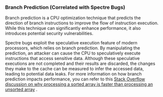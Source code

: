 

### Branch Prediction (Correlated with Spectre Bugs) 

Branch prediction is a CPU optimization technique that predicts the direction of branch instructions to improve the flow of instruction execution. While this technique can significantly enhance performance, it also introduces potential security vulnerabilities.

Spectre bugs exploit the speculative execution feature of modern processors, which relies on branch prediction. By manipulating the prediction, an attacker can cause the CPU to speculatively execute instructions that access sensitive data. Although these speculative executions are not completed and their results are discarded, the changes they make to the cache can be measured to infer the accessed data, leading to potential data leaks.
For more information on how branch prediction impacts performance, you can refer to this [Stack Overflow discussion on why processing a sorted array is faster than processing an unsorted array](https://stackoverflow.com/questions/11227809/why-is-processing-a-sorted-array-faster-than-processing-an-unsorted-array) .
